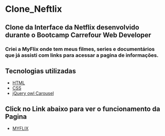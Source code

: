 # Clone_Neftlix
## Clone da Interface da Netflix desenvolvido durante o Bootcamp Carrefour Web Developer 
### Criei a MyFlix onde tem meus filmes, series e documentários que já assisti com links para acessar a pagina de informações.


## Tecnologias utilizadas
* [HTML](https://www.w3schools.com/html/default.asp)
* [CSS](https://www.w3schools.com/css/default.asp)
* [jQuery  owl Carousel](https://owlcarousel2.github.io/OwlCarousel2/)

## Click no Link abaixo para ver o funcionamento da Pagina
* [MYFLIX](https://BrigidoDsiga/clone_neftlix_main_master_/)
